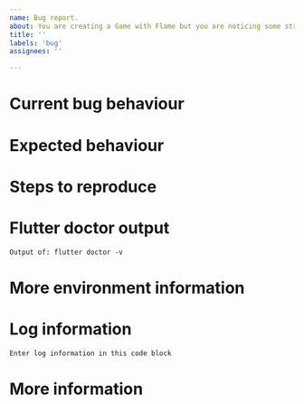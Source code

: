 ```yaml
---
name: Bug report.
about: You are creating a Game with Flame but you are noticing some strange behaviour, that it throws an unexpected exception, or that it is not working according to the specifications.
title: ''
labels: 'bug'
assignees: ''

---
```



<!-- When reporting a bug, please read this complete template and fill all the questions in order to get a better response -->

# Current bug behaviour
<!-- What is the current behaviour that you see? -->

# Expected behaviour
<!-- What behaviour did you expect? -->

# Steps to reproduce
<!-- This one is very important, please be very precise in how we can reproduce this bug -->
<!-- If possible please report steps based on the example from this plugin! -->

# Flutter doctor output
<!-- Execute in a terminal and put output into code block below -->
```
Output of: flutter doctor -v
```

# More environment information
<!--
Create a list of more environment information, like:
* Flame version: 1.0.0
* Platform affected: android, ios, web
* Platform version affected: android 9, ios 13
-->

# Log information
<!-- If you have any debug / error logging, please fill it here within the code block below -->
```
Enter log information in this code block
```

# More information
<!-- Do you have any other useful information about this bug report? Please write it down here -->
<!-- Possible helpful information: references to other sites/repositories -->
<!-- Are you interested in working on a PR for this? -->
